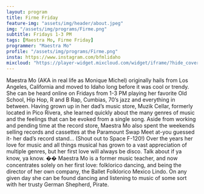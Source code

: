 ```yaml
---
layout: program
title: Firme Friday
feature-img: "assets/img/header/about.jpeg"
img: "/assets/img/programs/Firme.png"
subtitle: Fridays 1-3 PM
tags: [Maestra Mo, Firme Friday]
programmer: "Maestra Mo"
profile: "/assets/img/programs/Firme.png"
insta: https://www.instagram.com/bfmlidaho
mixcloud: "https://player-widget.mixcloud.com/widget/iframe/?hide_cover=1&feed=%2Ftropicofm%2Fplaylists%2Ffirme-friday%2F"
---
```


Maestra Mo (AKA in real life as Monique Michel) originally hails from Los Angeles, California and moved to Idaho long before it was cool or trendy. She can be heard online on Fridays from 1-3 PM playing her favorite Old School, Hip Hop, R and B Rap, Cumbias, 70’s jazz and everything in between. Having grown up in her dad’s music store, Muzik Cellar, formerly located in Pico Rivera, she learned quickly about the many genres of music and the feelings that can be evoked from a single song. Aside from working and pending time at the record store, Maestra Mo also spent the weekends selling records and cassettes at the Paramount Swap Meet at-you guessed it- her dad’s record stand… (Shout out to Space F-120!) Over the years her love for music and all things musical has grown to a vast appreciation of multiple genres, but her first love will always be disco. Talk about if ya know, ya know. �� Maestra Mo is a former music teacher, and now concentrates solely on her first love: folklorico dancing, and being the director of her own company, the Ballet Folklorico Mexico Lindo. On any given day she can be found dancing and listening to music of some sort with her trusty German Shepherd, Pirate.
